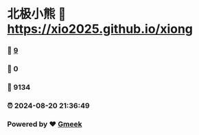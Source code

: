 # 北极小熊 :link: https://xio2025.github.io/xiong 
### :page_facing_up: [9](https://xio2025.github.io/xiong/tag.html) 
### :speech_balloon: 0 
### :hibiscus: 9134 
### :alarm_clock: 2024-08-20 21:36:49 
### Powered by :heart: [Gmeek](https://github.com/Meekdai/Gmeek)
